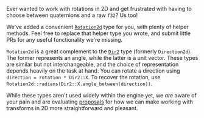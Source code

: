 Ever wanted to work with rotations in 2D and get frustrated with having to choose between quaternions and a raw `f32`?
Us too!

We've added a convenient [`Rotation2d`](https://dev-docs.bevyengine.org/bevy/math/struct.Rotation2d.html) type for you, with plenty of helper methods.
Feel free to replace that helper type you wrote, and submit little PRs for any useful functionality we're missing.

`Rotation2d` is a great complement to the [`Dir2`](https://dev-docs.bevyengine.org/bevy/math/struct.Dir2.html) type (formerly `Direction2d`).
The former represents an angle, while the latter is a unit vector.
These types are similar but not interchangeable, and the choice of representation depends heavily on the task at hand. You can rotate a direction using `direction = rotation * Dir2::X`. To recover the rotation, use `Rotation2d::radians(Dir2::X.angle_between(direction))`.

While these types aren't used widely within the engine yet, we *are* aware of your pain
and are evaluating [proposals](https://github.com/bevyengine/rfcs/pull/82) for how we can make working with transforms in 2D more straightforward and pleasant.
